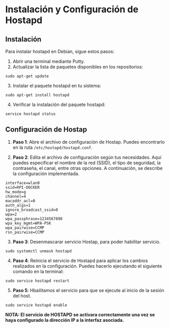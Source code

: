 # Instalación y Configuración de Hostapd

## Instalación

Para instalar hostapd en Debian, sigue estos pasos:

1. Abrir una terminal mediante Putty.
3. Actualizar la lista de paquetes disponibles en los repositorios:

```shell
sudo apt-get update
```

3. Instalar el paquete hostapd en tu sistema:

```shell
sudo apt-get install hostapd
```

4. Verificar la instalación del paquete hostapd:

```shell
service hostapd status
```



## Configuración de Hostap

1. **Paso 1**: Abre el archivo de configuración de Hostap. Puedes encontrarlo en la ruta `/etc/hostapd/hostapd.conf`.

2. **Paso 2**: Edita el archivo de configuración según tus necesidades. Aquí puedes especificar el nombre de la red (SSID), el tipo de seguridad, la contraseña, el canal, entre otras opciones. A continuación, se describe la configuración implementada.

```shell
interface=wlan0
ssid=RPI-DOCKER
hw_mode=g
channel=4
macaddr_acl=0
auth_algs=1
ignore_broadcast_ssid=0
wpa=2
wpa_passphrase=1234567890
wpa_key_mgmt=WPA-PSK
wpa_pairwise=CCMP
rsn_pairwise=CCMP
```



3. **Paso 3**: Desenmascarar servicio Hostap, para poder habilitar servicio.

```shell
sudo systemctl unmask hostapd
```

4. **Paso 4**: Reinicia el servicio de Hostapd para aplicar los cambios realizados en la configuración. Puedes hacerlo ejecutando el siguiente comando en la terminal:

```shell
sudo service hostapd restart
```

5. **Paso 5**: Hbailitamos el servicio para que se ejecute al inicio de la sesión del host.
   
```shell
sudo service hostapd enable 
```

**NOTA: El servicio de HOSTAPD se activara correctamente una vez se haya configurado la dirección IP a la interfaz asociada.**
